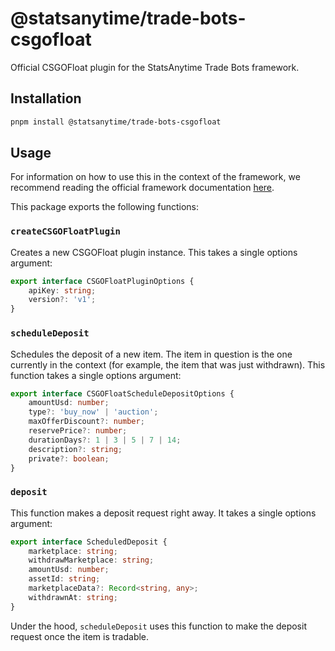 # @statsanytime/trade-bots-csgofloat

Official CSGOFloat plugin for the StatsAnytime Trade Bots framework.

## Installation

```bash
pnpm install @statsanytime/trade-bots-csgofloat
```

## Usage

For information on how to use this in the context of the framework, we recommend reading the official framework documentation [here](https://github.com/statsanytime/trade-bots).

This package exports the following functions:

### `createCSGOFloatPlugin`

Creates a new CSGOFloat plugin instance. This takes a single options argument:

```typescript
export interface CSGOFloatPluginOptions {
    apiKey: string;
    version?: 'v1';
}
```

### `scheduleDeposit`

Schedules the deposit of a new item. The item in question is the one currently in the context (for example, the item that was just withdrawn). This function takes a single options argument:

```typescript
export interface CSGOFloatScheduleDepositOptions {
    amountUsd: number;
    type?: 'buy_now' | 'auction';
    maxOfferDiscount?: number;
    reservePrice?: number;
    durationDays?: 1 | 3 | 5 | 7 | 14;
    description?: string;
    private?: boolean;
}
```

### `deposit`

This function makes a deposit request right away. It takes a single options argument:

```typescript
export interface ScheduledDeposit {
    marketplace: string;
    withdrawMarketplace: string;
    amountUsd: number;
    assetId: string;
    marketplaceData?: Record<string, any>;
    withdrawnAt: string;
}
```

Under the hood, `scheduleDeposit` uses this function to make the deposit request once the item is tradable.
